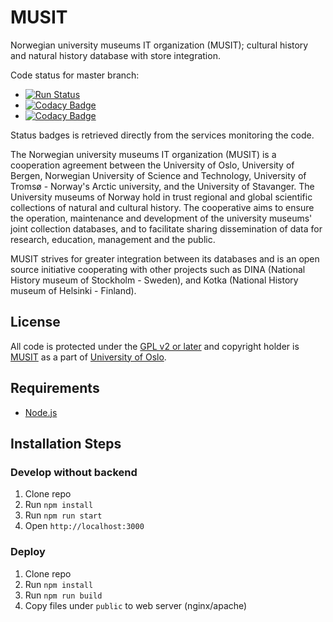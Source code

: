 # MUSIT 
Norwegian university museums IT organization (MUSIT); cultural history and natural history database with store integration.

Code status for master branch:
* [![Run Status](https://api.shippable.com/projects/57b2f9eb2a033c0f00ba04e2/badge?branch=master)](https://app.shippable.com/projects/57b2f9eb2a033c0f00ba04e2)
* [![Codacy Badge](https://api.codacy.com/project/badge/Grade/7dcf1d67924b4190bccb2611d0b70478)](https://www.codacy.com/app/MUSIT-Norway/musit-frontend?utm_source=github.com&amp;utm_medium=referral&amp;utm_content=MUSIT-Norway/musit-frontend&amp;utm_campaign=Badge_Grade)
* [![Codacy Badge](https://api.codacy.com/project/badge/Coverage/7dcf1d67924b4190bccb2611d0b70478)](https://www.codacy.com/app/MUSIT-Norway/musit-frontend?utm_source=github.com&amp;utm_medium=referral&amp;utm_content=MUSIT-Norway/musit-frontend&amp;utm_campaign=Badge_Coverage)

Status badges is retrieved directly from the services monitoring the code.

The Norwegian university museums IT organization (MUSIT) is a cooperation agreement between the University of Oslo, University of Bergen, Norwegian University of Science and Technology, University of Tromsø - Norway's Arctic university, and the University of Stavanger. 
The University museums of Norway hold in trust regional and global scientific collections of natural and cultural history. The cooperative aims to ensure the operation, maintenance and development of the university museums' joint collection databases, and to facilitate sharing dissemination of data for research, education, management and the public. 

MUSIT strives for greater integration between its databases and is an open source initiative cooperating with other projects such as DINA (National History museum of Stockholm - Sweden), and Kotka (National History museum of Helsinki - Finland).

## License
All code is protected under the [GPL v2 or later](http://www.gnu.org/licenses/old-licenses/gpl-2.0.en.html) and copyright holder is [MUSIT](http://musit.uio.no) as a part of [University of Oslo](http://www.uio.no).

## Requirements

* [Node.js](http://nodejs.org/)

## Installation Steps

### Develop without backend
1. Clone repo
2. Run `npm install`
4. Run `npm run start`
5. Open `http://localhost:3000`

### Deploy
1. Clone repo
2. Run `npm install`
3. Run `npm run build`
4. Copy files under `public` to web server (nginx/apache)
